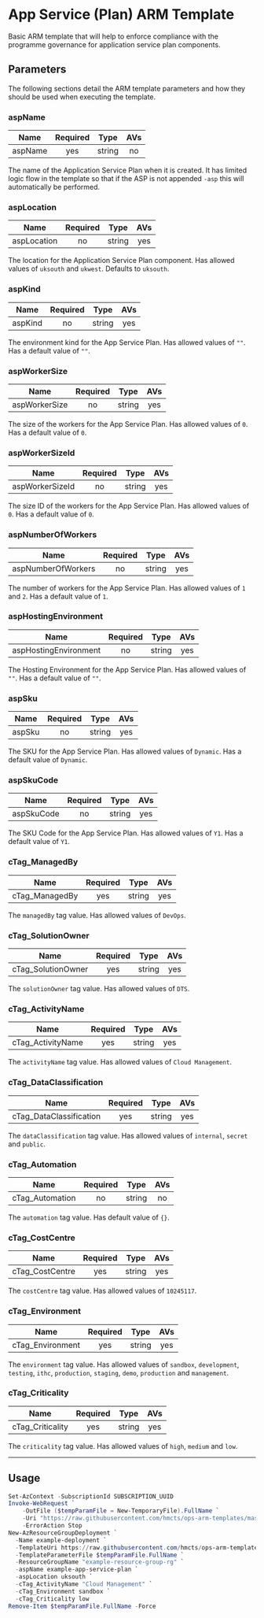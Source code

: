 # App Service (Plan) ARM Template

Basic ARM template that will help to enforce compliance with the programme
governance for application service plan components.

## Parameters

The following sections detail the ARM template parameters and how they should
be used when executing the template.

### aspName

| Name                     | Required | Type    | AVs |
| ------------------------ |:--------:| ------- |:---:|
| aspName                   | yes      | string  | no  |

The name of the Application Service Plan when it is created. It has limited
logic flow in the template so that if the ASP is not appended `-asp` this will
automatically be performed.

### aspLocation

| Name                     | Required | Type    | AVs |
| ------------------------ |:--------:| ------- |:---:|
| aspLocation               | no       | string  | yes |

The location for the Application Service Plan component. Has allowed values of
`uksouth` and `ukwest`. Defaults to `uksouth`.

### aspKind

| Name                     | Required | Type    | AVs |
| ------------------------ |:--------:| ------- |:---:|
| aspKind                  | no       | string  | yes |

The environment kind for the App Service Plan. Has allowed values of `""`. Has
a default value of `""`.

### aspWorkerSize

| Name                     | Required | Type    | AVs |
| ------------------------ |:--------:| ------- |:---:|
| aspWorkerSize            | no       | string  | yes |

The size of the workers for the App Service Plan. Has allowed values of `0`. Has
a default value of `0`.

### aspWorkerSizeId

| Name                     | Required | Type    | AVs |
| ------------------------ |:--------:| ------- |:---:|
| aspWorkerSizeId          | no       | string  | yes |

The size ID of the workers for the App Service Plan. Has allowed values of `0`.
Has a default value of `0`.

### aspNumberOfWorkers

| Name                     | Required | Type    | AVs |
| ------------------------ |:--------:| ------- |:---:|
| aspNumberOfWorkers       | no       | string  | yes |

The number of workers for the App Service Plan. Has allowed values of `1` and
`2`. Has a default value of `1`.

### aspHostingEnvironment

| Name                     | Required | Type    | AVs |
| ------------------------ |:--------:| ------- |:---:|
| aspHostingEnvironment    | no       | string  | yes |

The Hosting Environment for the App Service Plan. Has allowed values of `""`.
Has a default value of `""`.

### aspSku

| Name                     | Required | Type    | AVs |
| ------------------------ |:--------:| ------- |:---:|
| aspSku                   | no       | string  | yes |

The SKU for the App Service Plan. Has allowed values of `Dynamic`. Has a
default value of `Dynamic`.

### aspSkuCode

| Name                     | Required | Type    | AVs |
| ------------------------ |:--------:| ------- |:---:|
| aspSkuCode               | no       | string  | yes |

The SKU Code for the App Service Plan. Has allowed values of `Y1`. Has a
default value of `Y1`.

### cTag_ManagedBy

| Name                     | Required | Type    | AVs |
| ------------------------ |:--------:| ------- |:---:|
| cTag_ManagedBy          | yes      | string  | yes |

The `managedBy` tag value. Has allowed values of `DevOps`.

### cTag_SolutionOwner

| Name                     | Required | Type    | AVs |
| ------------------------ |:--------:| ------- |:---:|
| cTag_SolutionOwner      | yes      | string  | yes |

The `solutionOwner` tag value. Has allowed values of `DTS`.

### cTag_ActivityName

| Name                     | Required | Type    | AVs |
| ------------------------ |:--------:| ------- |:---:|
| cTag_ActivityName       | yes      | string  | yes |

The `activityName` tag value. Has allowed values of `Cloud Management`.

### cTag_DataClassification

| Name                     | Required | Type    | AVs |
| ------------------------ |:--------:| ------- |:---:|
| cTag_DataClassification | yes      | string  | yes |

The `dataClassification` tag value. Has allowed values of `internal`, `secret`
and `public`.

### cTag_Automation

| Name                     | Required | Type    | AVs |
| ------------------------ |:--------:| ------- |:---:|
| cTag_Automation         | no       | string  | no  |

The `automation` tag value. Has default value of `{}`.

### cTag_CostCentre

| Name                     | Required | Type    | AVs |
| ------------------------ |:--------:| ------- |:---:|
| cTag_CostCentre         | yes      | string  | yes |

The `costCentre` tag value. Has allowed values of `10245117`.

### cTag_Environment

| Name                     | Required | Type    | AVs |
| ------------------------ |:--------:| ------- |:---:|
| cTag_Environment        | yes      | string  | yes |

The `environment` tag value. Has allowed values of `sandbox`, `development`,
`testing`, `ithc`, `production`, `staging`, `demo`, `production` and
`management`.

### cTag_Criticality

| Name                     | Required | Type    | AVs |
| ------------------------ |:--------:| ------- |:---:|
| cTag_Criticality        | yes      | string  | yes |

The `criticality` tag value. Has allowed values of `high`, `medium` and `low`.

---

## Usage

```powershell
Set-AzContext -SubscriptionId SUBSCRIPTION_UUID
Invoke-WebRequest `
    -OutFile ($tempParamFile = New-TemporaryFile).FullName `
    -Uri "https://raw.githubusercontent.com/hmcts/ops-arm-templates/master/parameters/v1/common/tags/devops.json" `
    -ErrorAction Stop
New-AzResourceGroupDeployment `
  -Name example-deployment `
  -TemplateUri https://raw.githubusercontent.com/hmcts/ops-arm-templates/master/templates/v1/app-service/plan/template.json `
  -TemplateParameterFile $tempParamFile.FullName `
  -ResourceGroupName "example-resource-group-rg" `
  -aspName example-app-service-plan `
  -aspLocation uksouth `
  -cTag_ActivityName "Cloud Management" `
  -cTag_Environment sandbox `
  -cTag_Criticality low
Remove-Item $tempParamFile.FullName -Force
```
